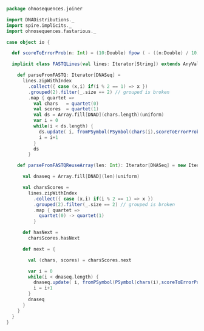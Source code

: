 
```scala
package ohnosequences.joiner

import DNADistributions._
import spire.implicits._
import ohnosequences.fastarious._

case object io {

  def scoreToErrorProb(n: Int) = (10:Double) fpow ( - ((n:Double) / 10) )

  implicit class FASTQLines(val lines: Iterator[String]) extends AnyVal {

    def parseFromFASTQ: Iterator[DNASeq] =
      lines.zipWithIndex
        .collect({ case (x,i) if(i % 2 == 1) => x })
        .grouped(2).filter(_.size == 2) // grouped is broken
        .map { quartet =>
          val chars   = quartet(0)
          val scores  = quartet(1)
          val ds = Array.fill[DNAD](chars.length)(uniform)
          var i = 0
          while(i < ds.length) {
            ds.update( i, fromPSymbol(PSymbol(chars(i),scoreToErrorProb(scores(i).toInt))) )
            i = i+1
          }
          ds
        }

    def parseFromFASTQReuseArray(len: Int): Iterator[DNASeq] = new Iterator[DNASeq] {

      val dnaseq = Array.fill[DNAD](len)(uniform)

      val charsScores =
        lines.zipWithIndex
          .collect({ case (x,i) if(i % 2 == 1) => x })
          .grouped(2).filter(_.size == 2) // grouped is broken
          .map { quartet =>
            quartet(0) -> quartet(1)
          }

      def hasNext =
        charsScores.hasNext

      def next = {

        val (chars, scores) = charsScores.next

        var i = 0
        while(i < dnaseq.length) {
          dnaseq.update( i, fromPSymbol(PSymbol(chars(i),scoreToErrorProb(scores(i).toInt))) )
          i = i+1
        }
        dnaseq
      }
    }
  }
}

```




[test/scala/BestOverlap.scala]: ../../test/scala/BestOverlap.scala.md
[test/scala/Intervals.scala]: ../../test/scala/Intervals.scala.md
[test/scala/Joiner.scala]: ../../test/scala/Joiner.scala.md
[main/scala/DNADistributions.scala]: DNADistributions.scala.md
[main/scala/package.scala]: package.scala.md
[main/scala/intervals.scala]: intervals.scala.md
[main/scala/io.scala]: io.scala.md
[main/scala/bestOverlap.scala]: bestOverlap.scala.md